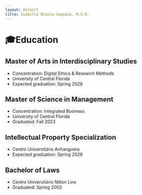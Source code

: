 ```yaml
---
layout: default
title: Isabelle Bianca Sampaio, M.S.M.
---
```


# 🎓Education

## Master of Arts in Interdisciplinary Studies
- Concentration: Digital Ethics & Research Methods
- University of Central Florida
- Expected graduation: Spring 2026

## Master of Science in Management
- Concentration: Integrated Business
- University of Central Florida
- Graduated: Fall 2023

## Intellectual Property Specialization
- Centro Universitário Anhanguera
- Expected graduation: Spring 2026

## Bachelor of Laws
- Centro Universitário Nilton Lins
- Graduated: Spring 2003